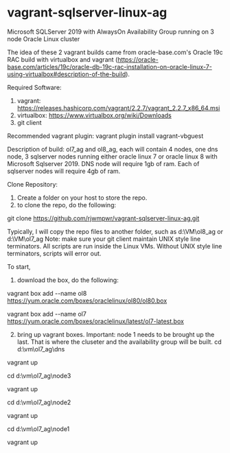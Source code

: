 # vagrant-sqlserver-linux-ag
Microsoft SQLServer 2019 with AlwaysOn Availability Group running on 3 node Oracle Linux cluster

The idea of these 2 vagrant builds came from oracle-base.com's Oracle 19c RAC build with virtualbox and vagrant
(https://oracle-base.com/articles/19c/oracle-db-19c-rac-installation-on-oracle-linux-7-using-virtualbox#description-of-the-build).

Required Software:
1. vagrant: https://releases.hashicorp.com/vagrant/2.2.7/vagrant_2.2.7_x86_64.msi
2. virtualbox: https://www.virtualbox.org/wiki/Downloads
3. git client

Recommended vagrant plugin:
vagrant plugin install vagrant-vbguest

Description of build:
ol7_ag and ol8_ag, each will contain 4 nodes, one dns node, 3 sqlserver nodes running either oracle linux 7 or oracle linux 8 with Microsoft Sqlserver 2019.  DNS node will require 1gb of ram.  Each of sqlserver nodes will require 4gb of ram.

Clone Repository:
1. Create a folder on your host to store the repo.
2. to clone the repo, do the following:

git clone https://github.com/rjwmpwr/vagrant-sqlserver-linux-ag.git

Typically, I will copy the repo files to another folder, such as d:\VM\ol8_ag or d:\VM\ol7_ag
Note: make sure your git client maintain UNIX style line terminators.  All scripts are run inside the Linux VMs.  Without UNIX style line terminators, scripts will error out.

To start,
1. download the box, do the following:

vagrant box add --name ol8 https://yum.oracle.com/boxes/oraclelinux/ol80/ol80.box

vagrant box add --name ol7 https://yum.oracle.com/boxes/oraclelinux/latest/ol7-latest.box

2. bring up vagrant boxes.  Important:  node 1 needs to be brought up the last.  That is where the cluseter and the availability group will be built.
cd d:\vm\ol7_ag\dns

vagrant up

cd d:\vm\ol7_ag\node3

vagrant up

cd d:\vm\ol7_ag\node2

vagrant up

cd d:\vm\ol7_ag\node1

vagrant up

